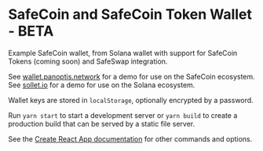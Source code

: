 # SafeCoin and SafeCoin Token Wallet - BETA

Example SafeCoin wallet, from Solana wallet with support for SafeCoin Tokens (coming soon) and SafeSwap integration.

See [wallet.panoptis.network](https://wallet.panoptis.network) for a demo for use on the SafeCoin ecosystem. See [sollet.io](https://www.sollet.io) for a demo for use on the Solana ecosystem.

Wallet keys are stored in `localStorage`, optionally encrypted by a password.

Run `yarn start` to start a development server or `yarn build` to create a production build that can be served by a static file server.

See the [Create React App documentation](https://facebook.github.io/create-react-app/docs/getting-started) for other commands and options.
